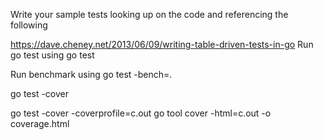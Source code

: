 Write your sample tests looking up on the code and referencing the following

https://dave.cheney.net/2013/06/09/writing-table-driven-tests-in-go
 Run go test using
 go test

 Run benchmark using
 go test -bench=.

 go test -cover

 go test -cover -coverprofile=c.out
go tool cover -html=c.out -o coverage.html